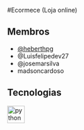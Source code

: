 
#Ecormece (Loja online)



##  Membros 
- [@heberthpg](https://www.github.com/heberthpg)
-  @Luisfelipedev27
-  @josemarsilva
-  madsoncardoso

 ##  Tecnologias

  <img src="https://skillicons.dev/icons?i=py" height="40" alt="python logo"  />
  <img width="12" />
